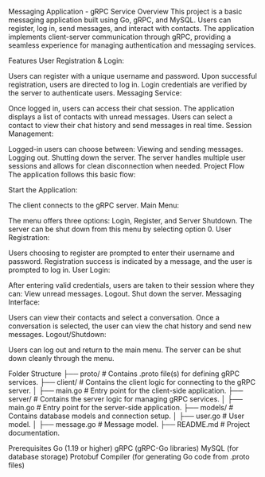 Messaging Application - gRPC Service
Overview
This project is a basic messaging application built using Go, gRPC, and MySQL. Users can register, log in, send messages, and interact with contacts. The application implements client-server communication through gRPC, providing a seamless experience for managing authentication and messaging services.

Features
User Registration & Login:

Users can register with a unique username and password.
Upon successful registration, users are directed to log in.
Login credentials are verified by the server to authenticate users.
Messaging Service:

Once logged in, users can access their chat session.
The application displays a list of contacts with unread messages.
Users can select a contact to view their chat history and send messages in real time.
Session Management:

Logged-in users can choose between:
Viewing and sending messages.
Logging out.
Shutting down the server.
The server handles multiple user sessions and allows for clean disconnection when needed.
Project Flow
The application follows this basic flow:

Start the Application:

The client connects to the gRPC server.
Main Menu:

The menu offers three options: Login, Register, and Server Shutdown.
The server can be shut down from this menu by selecting option 0.
User Registration:

Users choosing to register are prompted to enter their username and password.
Registration success is indicated by a message, and the user is prompted to log in.
User Login:

After entering valid credentials, users are taken to their session where they can:
View unread messages.
Logout.
Shut down the server.
Messaging Interface:

Users can view their contacts and select a conversation.
Once a conversation is selected, the user can view the chat history and send new messages.
Logout/Shutdown:

Users can log out and return to the main menu.
The server can be shut down cleanly through the menu.

Folder Structure
├── proto/               # Contains .proto file(s) for defining gRPC services.
├── client/              # Contains the client logic for connecting to the gRPC server.
│   ├── main.go          # Entry point for the client-side application.
├── server/              # Contains the server logic for managing gRPC services.
│   ├── main.go          # Entry point for the server-side application.
├── models/              # Contains database models and connection setup.
│   ├── user.go          # User model.
│   ├── message.go       # Message model.
├── README.md            # Project documentation.

Prerequisites
Go (1.19 or higher)
gRPC (gRPC-Go libraries)
MySQL (for database storage)
Protobuf Compiler (for generating Go code from .proto files)
